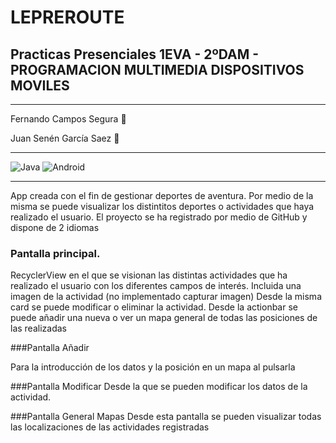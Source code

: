 # LEPREROUTE
## Practicas Presenciales 1EVA - 2ºDAM - PROGRAMACION MULTIMEDIA DISPOSITIVOS MOVILES

***

Fernando Campos Segura :raising_hand:

Juan Senén García Saez :raising_hand:

***

![Java](https://img.shields.io/badge/Java-red?style=for-the-badge&logo=Java&logoColor=white)
![Android](https://img.shields.io/badge/androidstudio-green?style=for-the-badge&logo=androidstudio&logoColor=white)

***

App creada con el fin de gestionar deportes de aventura.
Por medio de la misma se puede visualizar los distintitos deportes o actividades que haya realizado el usuario.
El proyecto se ha registrado por medio de GitHub y dispone de 2 idiomas

### Pantalla principal.
RecyclerView en el que se visionan las distintas actividades que ha realizado el usuario con los diferentes campos de interés. Incluida una imagen de la actividad (no implementado capturar imagen)
Desde la misma card se puede modificar o eliminar la actividad.
Desde la actionbar se puede añadir una nueva o ver un mapa general de todas las posiciones de las realizadas

###Pantalla Añadir

Para la introducción de los datos y la posición en un mapa al pulsarla

###Pantalla Modificar
Desde la que se pueden modificar los datos de la actividad.

###Pantalla General Mapas
Desde esta pantalla se pueden visualizar todas las localizaciones de las actividades registradas



